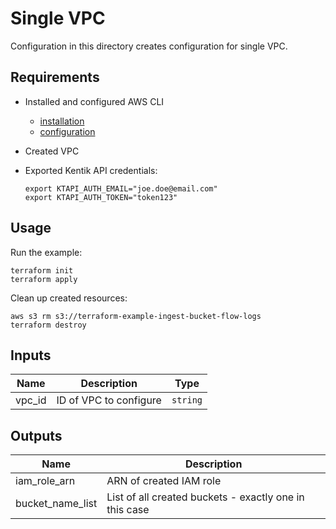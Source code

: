 # Single VPC

Configuration in this directory creates configuration for single VPC.

## Requirements

- Installed and configured AWS CLI
  - [installation](https://docs.aws.amazon.com/cli/latest/userguide/install-cliv2.html)
  - [configuration](https://docs.aws.amazon.com/cli/latest/userguide/cli-configure-quickstart.html)
- Created VPC
- Exported Kentik API credentials:

  ```shell
  export KTAPI_AUTH_EMAIL="joe.doe@email.com"
  export KTAPI_AUTH_TOKEN="token123"
  ```

## Usage

Run the example:

```shell
terraform init
terraform apply
```

Clean up created resources:

```shell
aws s3 rm s3://terraform-example-ingest-bucket-flow-logs
terraform destroy
```

## Inputs

| Name | Description | Type |
|------|-------------|------|
| vpc\_id | ID of VPC to configure | `string` |

## Outputs

| Name | Description |
|------|-------------|
| iam\_role\_arn | ARN of created IAM role |
| bucket\_name\_list | List of all created buckets - exactly one in this case |